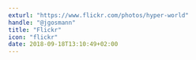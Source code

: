```yaml
---
exturl: "https://www.flickr.com/photos/hyper-world"
handle: "@jgosmann"
title: "Flickr"
icon: "flickr"
date: 2018-09-18T13:10:49+02:00
---
```


